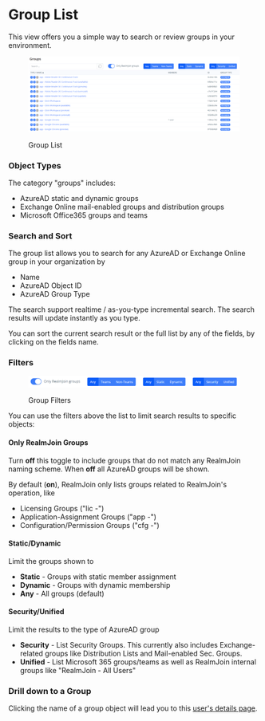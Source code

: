 # Group List

This view offers you a simple way to search or review groups in your environment.

<figure><img src="../../.gitbook/assets/image (1).png" alt=""><figcaption><p>Group List</p></figcaption></figure>

### Object Types

The category "groups" includes:

* AzureAD static and dynamic groups
* Exchange Online mail-enabled groups and distribution groups
* Microsoft Office365 groups and teams

### Search and Sort

The group list allows you to search for any AzureAD or Exchange Online group in your organization by

* Name
* AzureAD Object ID
* AzureAD Group Type

The search support realtime / as-you-type incremental search. The search results will update instantly as you type.

You can sort the current search result or the full list by any of the fields, by clicking on the fields name.

### Filters

<figure><img src="../../.gitbook/assets/image (3).png" alt=""><figcaption><p>Group Filters</p></figcaption></figure>

You can use the filters above the list to limit search results to specific objects:

#### Only RealmJoin Groups

Turn **off** this toggle to include groups that do not match any RealmJoin naming scheme. When **off** all AzureAD groups will be shown.

By default (**on**), RealmJoin only lists groups related to RealmJoin's operation, like&#x20;

* Licensing Groups ("lic -")
* Application-Assignment Groups ("app -")
* Configuration/Permission Groups ("cfg -")

#### Static/Dynamic

Limit the groups shown to&#x20;

* **Static** - Groups with static member assignment
* **Dynamic** - Groups with dynamic membership
* **Any** - All groups (default)

#### Security/Unified

Limit the results to the type of AzureAD group

* **Security** - List Security Groups. This currently also includes Exchange-related groups like Distribution Lists and Mail-enabled Sec. Groups.
* **Unified** - List Microsoft 365 groups/teams as well as RealmJoin internal groups like "RealmJoin - All Users"

### Drill down to a Group

Clicking the name of a group object will lead you to this [user's details page](../user-list/user-details.md).
